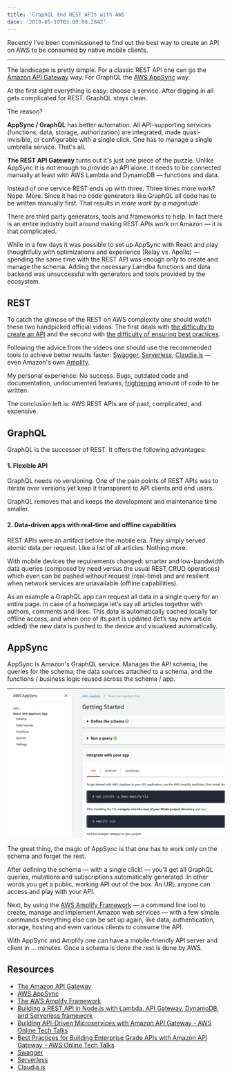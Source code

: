 ```yaml
---
title: 'GraphQL and REST APIs with AWS'
date: '2019-05-19T03:00:00.284Z'
---
```


Recently I've been commissioned to find out the best way to create an API on AWS to be consumed by native mobile clients.

<!--more-->

---

The landscape is pretty simple. For a classic REST API one can go the [Amazon API Gateway](https://aws.amazon.com/api-gateway/) way. For GraphQL the [AWS AppSync](https://aws.amazon.com/appsync/) way.

At the first sight everything is easy: choose a service. After digging in all gets complicated for REST. GraphQL stays clean.

The reason?

**AppSync / GraphQL** has better automation. All API-supporting services (functions, data, storage, authorization) are integrated, made quasi-invisible, or configurable with a single click. One has to manage a single umbrella service. That's all.

**The REST API Gateway** turns out it's just one piece of the puzzle. Unlike AppSync it is not enough to provide an API alone. It needs to be connected manually at least with AWS Lambda and DynamoDB &mdash; functions and data.

Instead of one service REST ends up with three. Three times more work? Nope. More. Since it has no code generators like GraphQL all code has to be written manually first. That results in _more work by a magnitude_.

There are third party generators, tools and frameworks to help. In fact there is an entire industry built around making REST APIs work on Amazon &mdash; it is that complicated.

While in a few days it was possible to set up AppSync with React and play thoughtfully with optimizations and experience (Relay vs. Apollo) &mdash; spending the same time with the REST API was enough only to create and manage the schema. Adding the necessary Lamdba functions and data backend was unsuccessful with generators and tools provided by the ecosystem.

## REST

To catch the glimpse of the REST on AWS complexity one should watch these two handpicked official videos. The first deals with [the difficulty to create an API](https://www.youtube.com/watch?v=xkDcBssNd1g) and the second with [the difficulty of ensuring best practices](https://www.youtube.com/watch?v=9ElpSPXk-g8).

Following the advice from the videos one should use the recommended tools to achieve better results faster:
[Swagger](https://swagger.io/), [Serverless](https://serverless.com/), [Claudia.js](https://www.claudiajs.com/) &mdash; even Amazon's own [Amplify](https://aws.amazon.com/amplify/).

My personal experience: No success. Bugs, outdated code and documentation, undocumented features, [frightening](https://serverless.com/blog/node-rest-api-with-serverless-lambda-and-dynamodb) amount of code to be written.

The conclusion left is: AWS REST APIs are of past, complicated, and expensive.

## GraphQL

GraphQL is the successor of REST. It offers the following advantages:

#### 1. Flexible API

GraphQL needs no versioning. One of the pain points of REST APIs was to iterate over versions yet keep it transparent to API clients and end users.

GraphQL removes that and keeps the development and maintenance time smaller.

#### 2. Data-driven apps with real-time and offline capabilities

REST APIs were an artifact before the mobile era. They simply served atomic data per request. Like a list of all articles. Nothing more.

With mobile devices the requirements changed: smarter and low-bandwidth data queries (composed by need versus the usual REST CRUD operations) which even can be pushed without request (real-time) and are resilient when network services are unavailable (offline capabilities).

As an example a GraphQL app can request all data in a single query for an entire page. In case of a homepage let’s say all articles together with authors, comments and likes. This data is automatically cached locally for offline access, and when one of its part is updated (let’s say new article added) the new data is pushed to the device and visualized automatically.

## AppSync

AppSync is Amazon's GraphQL service. Manages the API schema, the queries for the schema, the data sources attached to a schema, and the functions / business logic reused across the schema / app.

![The AWS AppSync Management Console](aws-appsync-management-console.png)

The great thing, the magic of AppSync is that one has to work only on the schema and forget the rest.

After defining the schema &mdash; with a single click! &mdash; you'll get all GraphQL queries, mutations and subscriptions automatically generated. In other words you get a public, working API out of the box. An URL anyone can access and play with your API.

Next, by using the [AWS Amplify Framework](https://aws.amazon.com/amplify/) &mdash; a command line tool to create, manage and implement Amazon web services &mdash; with a few simple commands everything else can be set up again, like data, authentication, storage, hosting and even various clients to consume the API.

With AppSync and Amplify one can have a mobile-friendly API server and client in ... minutes. Once a schema is done the rest is done by AWS.

## Resources

- [The Amazon API Gateway](https://aws.amazon.com/api-gateway/)
- [AWS AppSync](https://aws.amazon.com/appsync/)
- [The AWS Amplify Framework](https://aws.amazon.com/amplify/)
- [Building a REST API in Node.js with Lambda, API Gateway, DynamoDB, and Serverless framework](https://serverless.com/blog/node-rest-api-with-serverless-lambda-and-dynamodb/)
- [Building API-Driven Microservices with Amazon API Gateway - AWS Online Tech Talks](https://www.youtube.com/watch?v=xkDcBssNd1g)
- [Best Practices for Building Enterprise Grade APIs with Amazon API Gateway - AWS Online Tech Talks](https://www.youtube.com/watch?v=9ElpSPXk-g8)
- [Swagger](https://swagger.io/)
- [Serverless](https://serverless.com/)
- [Claudia.js](https://www.claudiajs.com/)
